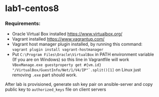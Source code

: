 # lab1-centos8

### Requirements:
- Oracle Virtual Box installed https://www.virtualbox.org/
- Vagrant installed https://www.vagrantup.com/
- Vagrant host manager plugin installed, by running this command:  
`vagrant plugin install vagrant-hostmanager`
- Put `C:\Program Files\Oracle\VirtualBox` in PATH environment variable (If you are on Windows) so this line in Vagrantfile will work ``VBoxManage.exe guestproperty get #{vm.id} "/VirtualBox/GuestInfo/Net/1/V4/IP"`.split()[1]`` on Linux just removing `.exe` part should work.

After lab is provisioned, generate ssh key pair on ansible-server and copy public key to `authorized_keys` file on client servers
